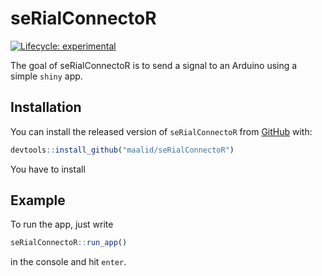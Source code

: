 
<!-- README.md is generated from README.Rmd. Please edit that file -->

# seRialConnectoR

<!-- badges: start -->

[![Lifecycle:
experimental](https://img.shields.io/badge/lifecycle-experimental-orange.svg)](https://www.tidyverse.org/lifecycle/#experimental)
<!-- badges: end -->

The goal of seRialConnectoR is to send a signal to an Arduino using a
simple `shiny` app.

## Installation

You can install the released version of `seRialConnectoR` from
[GitHub](https://github.com/maalid/seRialConnectoR) with:

``` r
devtools::install_github("maalid/seRialConnectoR")
```

You have to install

## Example

To run the app, just write

``` r
seRialConnectoR::run_app()
```

in the console and hit `enter`.
